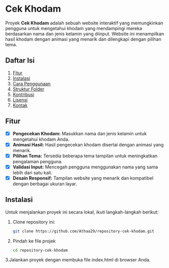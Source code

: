 # Cek Khodam

Proyek **Cek Khodam** adalah sebuah website interaktif yang memungkinkan pengguna untuk mengetahui khodam yang mendampingi mereka berdasarkan nama dan jenis kelamin yang diinput. Website ini menampilkan hasil khodam dengan animasi yang menarik dan dilengkapi dengan pilihan tema.

## Daftar Isi

1. [Fitur](#fitur)
2. [Instalasi](#instalasi)
3. [Cara Penggunaan](#cara-penggunaan)
4. [Struktur Folder](#struktur-folder)
5. [Kontribusi](#kontribusi)
6. [Lisensi](#lisensi)
7. [Kontak](#kontak)

## Fitur

- [x] **Pengecekan Khodam:** Masukkan nama dan jenis kelamin untuk mengetahui khodam Anda.
- [x] **Animasi Hasil:** Hasil pengecekan khodam disertai dengan animasi yang menarik.
- [x] **Pilihan Tema:** Tersedia beberapa tema tampilan untuk meningkatkan pengalaman pengguna.
- [x] **Validasi Input:** Mencegah pengguna menggunakan nama yang sama lebih dari satu kali.
- [x] **Desain Responsif:** Tampilan website yang menarik dan kompatibel dengan berbagai ukuran layar.

## Instalasi

Untuk menjalankan proyek ini secara lokal, ikuti langkah-langkah berikut:

1. Clone repository ini:
   ```bash
   git clone https://github.com/Athaa29/repository-cek-khodam.git

2. Pindah ke file projek
   ```bash
   cd repository-cek-khodam

3.Jalankan proyek dengan membuka file index.html di browser Anda.

